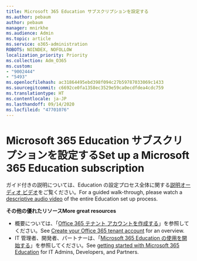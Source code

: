 ```yaml
---
title: Microsoft 365 Education サブスクリプションを設定する
ms.author: pebaum
author: pebaum
manager: mnirkhe
ms.audience: Admin
ms.topic: article
ms.service: o365-administration
ROBOTS: NOINDEX, NOFOLLOW
localization_priority: Priority
ms.collection: Adm_O365
ms.custom:
- "9002444"
- "5493"
ms.openlocfilehash: ac31864495ebd398f094c27b59787033069c1433
ms.sourcegitcommit: c6692ce0fa1358ec3529e59ca0ecdfdea4cdc759
ms.translationtype: HT
ms.contentlocale: ja-JP
ms.lasthandoff: 09/14/2020
ms.locfileid: "47701076"
---
```

# <a name="set-up-a-microsoft-365-education-subscription"></a><span data-ttu-id="6c614-102">Microsoft 365 Education サブスクリプションを設定する</span><span class="sxs-lookup"><span data-stu-id="6c614-102">Set up a Microsoft 365 Education subscription</span></span>

<span data-ttu-id="6c614-103">ガイド付きの説明については、Education の設定プロセス全体に関する[説明オーディオ ビデオ](https://aka.ms/M365EduSetup)をご覧ください。</span><span class="sxs-lookup"><span data-stu-id="6c614-103">For a guided walk-through, please watch a [descriptive audio video](https://aka.ms/M365EduSetup) of the entire Education set up process.</span></span>

<span data-ttu-id="6c614-104">**その他の優れたリソース**</span><span class="sxs-lookup"><span data-stu-id="6c614-104">**More great resources**</span></span>

- <span data-ttu-id="6c614-105">概要については、「[Office 365 テナント アカウントを作成する](https://docs.microsoft.com/microsoft-365/education/deploy/create-your-office-365-tenant)」を参照してください。</span><span class="sxs-lookup"><span data-stu-id="6c614-105">See [Create your Office 365 tenant account](https://docs.microsoft.com/microsoft-365/education/deploy/create-your-office-365-tenant) for an overview.</span></span>
- <span data-ttu-id="6c614-106">IT 管理者、開発者、パートナーは、「[Microsoft 365 Education の使用を開始する](https://docs.microsoft.com/education/)」を参照してください。</span><span class="sxs-lookup"><span data-stu-id="6c614-106">See [getting started with Microsoft 365 Education](https://docs.microsoft.com/education/) for IT Admins, Developers, and Partners.</span></span>